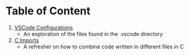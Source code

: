 # Table of Content
1. [VSCode Configurations](0000.md)
    - An exploration of the files found in the .vscode directory
2. [C Imports](0001.md)
    - A refresher on how to combine code written in different files in C